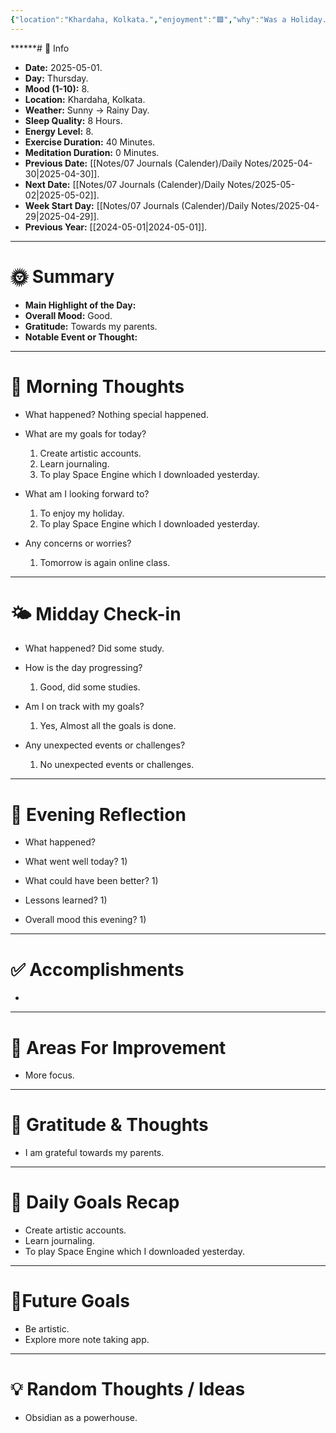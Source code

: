 ```yaml
---
{"location":"Khardaha, Kolkata.","enjoyment":"🟩","why":"Was a Holiday.","date":"2025-05-01","dg-publish":true,"dg-home":null,"tags":["dailyreviews"],"aliases":null,"meditation":null,"exercise":"1","sleep_quality":"8 Hours","mood":"8","energy_level":"8","weather":"Sunny -> Rainy Day","permalink":"/notes/07-journals-calender/daily-notes/2025-05-01/","dgPassFrontmatter":true,"updated":"2025-05-27T09:36:08.000+05:30"}
---
```




******# 📅 Info

- **Date:** 2025-05-01.
- **Day:** Thursday.
- **Mood (1-10):** 8.
- **Location:** Khardaha, Kolkata.
- **Weather:** Sunny -> Rainy Day.
- **Sleep Quality:** 8 Hours.
- **Energy Level:** 8.
- **Exercise Duration:** 40 Minutes.
- **Meditation Duration:** 0 Minutes.
- **Previous Date:** [[Notes/07 Journals (Calender)/Daily Notes/2025-04-30\|2025-04-30]].
- **Next Date:** [[Notes/07 Journals (Calender)/Daily Notes/2025-05-02\|2025-05-02]].
- **Week Start Day:** [[Notes/07 Journals (Calender)/Daily Notes/2025-04-29\|2025-04-29]].
- **Previous Year:** [[2024-05-01\|2024-05-01]].

---

# 🌞 Summary

- **Main Highlight of the Day:** 
- **Overall Mood:** Good.
- **Gratitude:** Towards my parents.
- **Notable Event or Thought:** 

---

# 🧠 Morning Thoughts

- What happened? 
	Nothing special happened.

- What are my goals for today?
	1) Create artistic accounts.
	2) Learn journaling.
	3) To play Space Engine which I downloaded yesterday.

- What am I looking forward to?
	1) To enjoy my holiday.
	2) To play Space Engine which I downloaded yesterday.

- Any concerns or worries?
	1) Tomorrow is again online class.

---

# 🌤️ Midday Check-in

- What happened? 
	Did some study.

- How is the day progressing?
	1) Good, did some studies.

- Am I on track with my goals?
	1) Yes, Almost all the goals is done.

- Any unexpected events or challenges?
	1) No unexpected events or challenges.

---

# 🌙 Evening Reflection

- What happened? 

- What went well today?
	1) 

- What could have been better?
	1) 

- Lessons learned?
	1) 

- Overall mood this evening?
	1) 

---

# ✅ Accomplishments

 - 

---

# 🔄 Areas For Improvement

 - More focus.

---

# 🙏 Gratitude & Thoughts

 - I am grateful towards my parents.

---

# 🎯 Daily Goals Recap

- Create artistic accounts.
- Learn journaling.
- To play Space Engine which I downloaded yesterday.

---

# 🌌Future Goals

- Be artistic.
- Explore more note taking app.

---

# 💡 Random Thoughts / Ideas

- Obsidian as a powerhouse.
